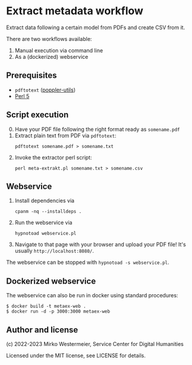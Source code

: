 # Extract metadata workflow

Extract data following a certain model from PDFs and create CSV from it.

There are two workflows available:

1. Manual execution via command line
2. As a (dockerized) webservice

## Prerequisites

- `pdftotext` ([poppler-utils][pu])
- [Perl 5][pl]

## Script execution

0. Have your PDF file following the right format ready as `somename.pdf`
1. Extract plain text from PDF via `pdftotext`:
    ```
    pdftotext somename.pdf > somename.txt
    ```
2. Invoke the extractor perl script:
    ```
    perl meta-extrakt.pl somename.txt > somename.csv
    ```

## Webservice

1. Install dependencies via
    ```
    cpanm -nq --installdeps .
    ```
2. Run the webservice via
    ```
    hypnotoad webservice.pl
    ```
3. Navigate to that page with your browser and upload your PDF file! It's usually `http://localhost:8080/`.

The webservice can be stopped with `hypnotoad -s webservice.pl`.

## Dockerized webservice

The webservice can also be run in docker using standard procedures:
```
$ docker build -t metaex-web .
$ docker run -d -p 3000:3000 metaex-web
```

## Author and license

(c) 2022-2023 Mirko Westermeier, Service Center for Digital Humanities

Licensed under the MIT license, see LICENSE for details.

[pu]: https://wiki.ubuntuusers.de/poppler-utils/
[pl]: https://www.perl.org/
